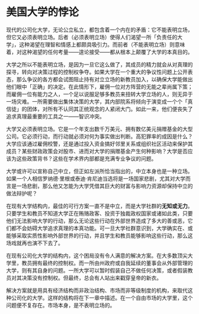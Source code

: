 # 美国大学的悖论

现代的公司化大学，无论公立私立，都包含着一个内在的矛盾：它不能表明立场，但它又必须表明立场。后者（必须表明立场）使得人们渴望一所「负责任的大学」，这种渴望在理智和情感上都颇具吸引力。而前者（不能表明立场）则意味着，对这种渴望的任何考量——遑论接受——都从根本上颠覆了大学的本真目的。

大学之所以不能表明立场，是因为一旦它这么做了，其成员的精力就会从对真理的探寻，转向对决策过程的控制权争夺。如果大学在一个重大的争议性问题上公开表态，那么争议的各方都会试图阻止持有对立立场的新教员加入，以确保大学能做出他们眼中「正确」的决定。在此情形下，雇佣一位对方阵营的无能之辈尚属下策；而雇佣一位有能力之人，一个足以说服足够多教员来扭转大学立场的人，则无异于一场灾难。一所需要做出集体决策的大学，其内部院系将倾向于演变成一个个「真信徒」的团体，对所有不认同其正统观念的人紧闭大门。如此一来，他们便丧失了追求真理最重要的工具之一——智识冲突。

大学又必须表明立场。它是一个年支出数千万美元、拥有数亿美元捐赠基金的大型公司。它必须行动，而行动就必须对何为事实做出判断。高犯罪率的成因是什么？大学应该通过雇佣校警，还是通过投入资金搞好邻里关系或组织社区活动来保护其成员？某些财政政策会对股市、进而对大学的捐赠基金产生何种影响？大学是否应该为这些政策背书？这些在学术界内部都是充满专业争议的问题。

大学或许可以宣称自己中立，但正如左派所恰当指出的，中立本身也是一种立场。如果一个人相信罗纳德·里根或泰迪·肯尼迪当选将是一场国家悲剧，尤其对大学而言是一场悲剧，那么他又怎能为大学凭借其巨大的财富与影响力资源却保持中立的做法辩护呢？

在现有大学结构内，最佳的可行方案一直不是中立，而是大学社群的**无知或无力**。只要学生和教员不知道大学正在贿赂政客、投资于独裁政权国家或诸如此类，只要他们无法影响大学的行动，那么无论这些行动在外部世界造成了多大的善或恶，它们都不会妨碍大学追求真理的本真功能。可一旦大学社群意识到，大学确实在、或能够采取实质性影响外部世界的行动，并且学生和教员能够影响这些行动，那么这场戏就再也演不下去了。

在现有公司化大学的结构内，这个困局没有令人满意的解决方案。在大多数顶尖大学里，教员拥有最终的控制权。而一所由州政府或自我延续的董事会从外部管理的大学，则有其自身的问题。一所大学可以暂时假装自己不做任何决策，或者假装教员对其决策没有控制权。但最终，总会有人站出来戳穿皇帝的新衣。

解决方案就是用具有经济结构而非政治结构、市场而非等级制度的机构，来取代这种公司化的大学。这样的结构将在下一章中描述。在一个自由市场的大学里，这个问题便不复存在。市场本身，是不表明立场的。